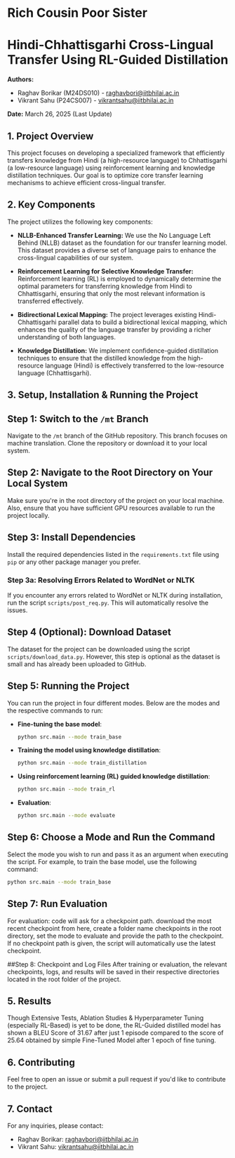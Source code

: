 # Rich Cousin Poor Sister
# Hindi-Chhattisgarhi Cross-Lingual Transfer Using RL-Guided Distillation

**Authors:**
- Raghav Borikar (M24DS010) - raghavbori@iitbhilai.ac.in
- Vikrant Sahu (P24CS007) - vikrantsahu@iitbhilai.ac.in

**Date:** March 26, 2025 (Last Update)

## 1. Project Overview
This project focuses on developing a specialized framework that efficiently transfers knowledge from Hindi (a high-resource language) to Chhattisgarhi (a low-resource language) using reinforcement learning and knowledge distillation techniques. Our goal is to optimize core transfer learning mechanisms to achieve efficient cross-lingual transfer.

## 2. Key Components
The project utilizes the following key components:

- **NLLB-Enhanced Transfer Learning:** 
  We use the No Language Left Behind (NLLB) dataset as the foundation for our transfer learning model. This dataset provides a diverse set of language pairs to enhance the cross-lingual capabilities of our system.

- **Reinforcement Learning for Selective Knowledge Transfer:** 
  Reinforcement learning (RL) is employed to dynamically determine the optimal parameters for transferring knowledge from Hindi to Chhattisgarhi, ensuring that only the most relevant information is transferred effectively.

- **Bidirectional Lexical Mapping:** 
  The project leverages existing Hindi-Chhattisgarhi parallel data to build a bidirectional lexical mapping, which enhances the quality of the language transfer by providing a richer understanding of both languages.

- **Knowledge Distillation:** 
  We implement confidence-guided distillation techniques to ensure that the distilled knowledge from the high-resource language (Hindi) is effectively transferred to the low-resource language (Chhattisgarhi).

## 3. Setup, Installation & Running the Project

## Step 1: Switch to the `/mt` Branch
Navigate to the `/mt` branch of the GitHub repository. This branch focuses on machine translation. Clone the repository or download it to your local system.

## Step 2: Navigate to the Root Directory on Your Local System
Make sure you're in the root directory of the project on your local machine. Also, ensure that you have sufficient GPU resources available to run the project locally.

## Step 3: Install Dependencies
Install the required dependencies listed in the `requirements.txt` file using `pip` or any other package manager you prefer.

### Step 3a: Resolving Errors Related to WordNet or NLTK
If you encounter any errors related to WordNet or NLTK during installation, run the script `scripts/post_req.py`. This will automatically resolve the issues.

## Step 4 (Optional): Download Dataset
The dataset for the project can be downloaded using the script `scripts/download_data.py`. However, this step is optional as the dataset is small and has already been uploaded to GitHub.

## Step 5: Running the Project
You can run the project in four different modes. Below are the modes and the respective commands to run:

- **Fine-tuning the base model**:
    ```bash
    python src.main --mode train_base
    ```

- **Training the model using knowledge distillation**:
    ```bash
    python src.main --mode train_distillation
    ```

- **Using reinforcement learning (RL) guided knowledge distillation**:
    ```bash
    python src.main --mode train_rl
    ```

- **Evaluation**:
    ```bash
    python src.main --mode evaluate
    ```

## Step 6: Choose a Mode and Run the Command
Select the mode you wish to run and pass it as an argument when executing the script. For example, to train the base model, use the following command:
```bash
python src.main --mode train_base
```
## Step 7: Run Evaluation 
For evaluation: code will ask for a checkpoint path. download the most recent checkpoint from here, create a folder name checkpoints in the root directory, set the mode to evaluate and provide the path to the checkpoint. If no checkpoint path is given, the script will automatically use the latest checkpoint.

##Step 8: Checkpoint and Log Files
After training or evaluation, the relevant checkpoints, logs, and results will be saved in their respective directories located in the root folder of the project.

## 5. Results
Though Extensive Tests, Ablation Studies & Hyperparameter Tuning (especially RL-Based) is yet to be done, the RL-Guided distilled model has shown a BLEU Score of 31.67 after just 1 episode compared to the score of 25.64 obtained by simple Fine-Tuned Model after 1 epoch of fine tuning.

## 6. Contributing
Feel free to open an issue or submit a pull request if you'd like to contribute to the project.

## 7. Contact
For any inquiries, please contact:
- Raghav Borikar: raghavbori@iitbhilai.ac.in
- Vikrant Sahu: vikrantsahu@iitbhilai.ac.in

